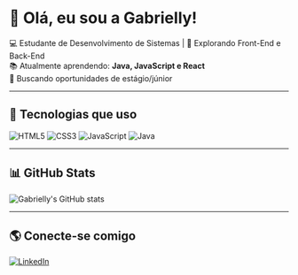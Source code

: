 # 👋 Olá, eu sou a Gabrielly!

💻 Estudante de Desenvolvimento de Sistemas | 🚀 Explorando Front-End e Back-End  
📚 Atualmente aprendendo: **Java, JavaScript e React**  
🌱 Buscando oportunidades de estágio/júnior  

---

## 🚀 Tecnologias que uso
![HTML5](https://img.shields.io/badge/HTML5-E34F26?style=for-the-badge&logo=html5&logoColor=white)
![CSS3](https://img.shields.io/badge/CSS3-1572B6?style=for-the-badge&logo=css3&logoColor=white)
![JavaScript](https://img.shields.io/badge/JavaScript-323330?style=for-the-badge&logo=javascript&logoColor=F7DF1E)
![Java](https://img.shields.io/badge/Java-ED8B00?style=for-the-badge&logo=java&logoColor=white)

---

## 📊 GitHub Stats
![Gabrielly's GitHub stats](https://github-readme-stats.vercel.app/api?username=gabriellyleitedev&show_icons=true&theme=radical)

---

## 🌎 Conecte-se comigo
[![LinkedIn](https://img.shields.io/badge/LinkedIn-0077B5?style=for-the-badge&logo=linkedin&logoColor=white)](https://www.linkedin.com/in/seu-linkedin/)
